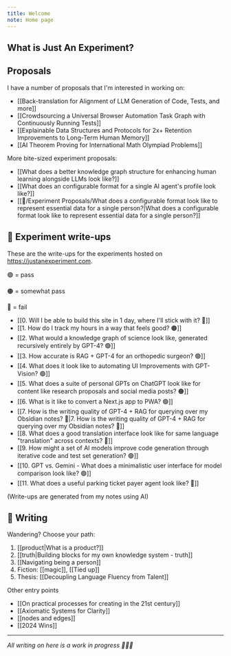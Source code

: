 ```yaml
---
title: Welcome
note: Home page
---
```

## What is Just An Experiment?

## Proposals
I have a number of proposals that I'm interested in working on:

- [[Back-translation for Alignment of LLM Generation of Code, Tests, and more]]
- [[Crowdsourcing a Universal Browser Automation Task Graph with Continuously Running Tests]]
- [[Explainable Data Structures and Protocols  for 2x+ Retention Improvements to Long-Term Human Memory]]
- [[AI Theorem Proving for International Math Olympiad Problems]]

More bite-sized experiment proposals:
- [[What does a better knowledge graph structure for enhancing human learning alongside LLMs look like?]]
- [[What does an configurable format for a single AI agent's profile look like?]]
- [[🧪/Experiment Proposals/What does a configurable format look like to represent essential data for a single person?|What does a configurable format look like to represent essential data for a single person?]]

## 🧪 Experiment write-ups
These are the write-ups for the experiments hosted on https://justanexperiment.com. 

🟢 = pass

🟠 = somewhat pass

🔴 = fail

- [[0. Will I be able to build this site in 1 day, where I'll stick with it? 🔴]]
- [[1. How do I track my hours in a way that feels good? 🟠]]
- [[2. What would a knowledge graph of science look like, generated recursively entirely by GPT-4? 🟢]]
- [[3. How accurate is RAG + GPT-4 for an orthopedic surgeon? 🟢]]
- [[4. What does it look like to automating UI Improvements with GPT-Vision? 🟢]]
- [[5. What does a suite of personal GPTs on ChatGPT look like for content like research proposals and social media posts? 🟠]]
- [[6. What is it like to convert a Next.js app to PWA? 🟢]]
- [[7. How is the writing quality of GPT-4 + RAG for querying over my Obsidian notes? 🔴|7. How is the writing quality of GPT-4 + RAG for querying over my Obsidian notes? 🔴]]
- [[8. What does a good translation interface look like for same language "translation" across contexts? 🔴]]
- [[9. How might a set of AI models improve code generation through iterative code and test set generation? 🟢]]
- [[10. GPT vs. Gemini - What does a minimalistic user interface for model comparison look like? 🟢]]
- [[11. What does a useful parking ticket payer agent look like? 🔴]]

(Write-ups are generated from my notes using AI)


## 🔗 Writing
Wandering? Choose your path:
1. [[product|What is a product?]]
2. [[truth|Building blocks for my own knowledge system - truth]]
3. [[Navigating being a person]]
4. Fiction: [[magic]], [[Tied up]]
5. Thesis: [[Decoupling Language Fluency from Talent]]

Other entry points 
- [[On practical processes for creating in the 21st century]]
- [[Axiomatic Systems for Clarity]]
- [[nodes and edges]]
- [[2024 Wins]]


---

*All writing on here is a work in progress 🧚🏼‍♀️* 